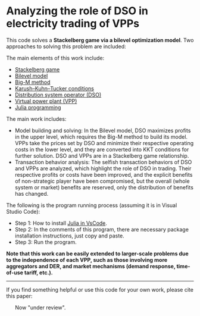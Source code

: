 # Analyzing the role of DSO in electricity trading of VPPs

This code solves a **Stackelberg game via a bilevel optimization model**. Two approaches to solving this problem are included:


The main elements of this work include:
- [Stackelberg game](https://en.wikipedia.org/wiki/Stackelberg_competition)
- [Bilevel model](https://en.wikipedia.org/wiki/Bilevel_optimization)
- [Big-M method](https://en.wikipedia.org/wiki/Big_M_method)
- [Karush–Kuhn–Tucker conditions](https://en.wikipedia.org/wiki/Karush%E2%80%93Kuhn%E2%80%93Tucker_conditions)
- [Distribution system operator (DSO)](https://www.camus.energy/blog/what-is-a-distribution-system-operator)
- [Virtual power plant (VPP)](https://en.wikipedia.org/wiki/Virtual_power_plant)
- [Julia programming](https://julialang.org/)


The main work includes:
- Model building and solving: In the Bilevel model, DSO maximizes profits in the upper level, which requires the Big-M method to build its model. VPPs take the prices set by DSO and minimize their respective operating costs in the lower level, and they are converted into KKT conditions for further solution. DSO and VPPs are in a Stackelberg game relationship.
- Transaction behavior analysis: The selfish transaction behaviors of DSO and VPPs are analyzed, which highlight the role of DSO in trading. Their respective profits or costs have been improved, and the explicit benefits of non-strategic player have been compromised, but the overall (whole system or market) benefits are reserved, only the distribution of benefits has changed.


The following is the program running process (assuming it is in Visual Studio Code):
- Step 1: How to install [Julia in VsCode](https://code.visualstudio.com/docs/languages/julia).
- Step 2: In the comments of this program, there are necessary package installation instructions, just copy and paste.
- Step 3: Run the program.

**Note that this work can be easily extended to larger-scale problems due to the independence of each VPP, such as those involving more
aggregators and DER, and market mechanisms (demand response, time-of-use tariff, etc.).**

----

If you find something helpful or use this code for your own work, please cite this paper:
<ol> 
    Now "under review".
</ol>  
